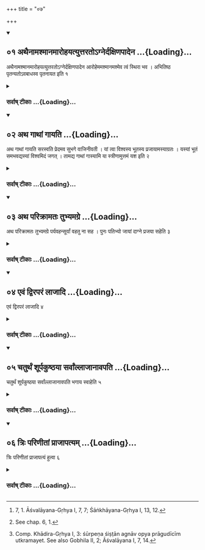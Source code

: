 +++
title = "०७"

+++
<div class="js_include" includetitle="true" newlevelforh1="2" unfilled url="/vedAH_yajuH/vAjasaneyam/sUtram/pAraskara-gRhyam/vishvAsa-prastutiH/1/07/01_athainAmashmAnamArohayatyuttarato-gnerdaxiNapAd.md">
<details open><summary><h2>०१ अथैनामश्मानमारोहयत्युत्तरतोऽग्नेर्दक्षिणपादेन ...{Loading}...</h2></summary>

अथैनामश्मानमारोहयत्युत्तरतोऽग्नेर्दक्षिणपादेन आरोहेममश्मानमश्मेव त्वं स्थिरा भव । अभितिष्ठ पृतन्यतोऽवबाधस्व पृतनायत इति १
</details>
</div>
<div class="js_include collapsed" newlevelforh1="3" title="सर्वाष् टीकाः" unfilled url="/vedAH_yajuH/vAjasaneyam/sUtram/pAraskara-gRhyam/sarvASh_TIkAH/1/07/01_athainAmashmAnamArohayatyuttarato-gnerdaxiNapAd.md">
<details><summary><h3>सर्वाष् टीकाः ...{Loading}...</h3></summary>
<details><summary>Oldenberg</summary>

1 [^1] . He then makes her tread on a stone, to the north of the fire, with her right foot, (repeating the verse,) 'Tread on this stone; like a stone be firm. Tread the foes down; turn away the enemies.'


[^1]:  7, 1. Āśvalāyana-Gṛhya I, 7, 7; Śāṅkhāyana-Gṛhya I, 13, 12.
</details>
</details>
</div>
<div class="js_include" includetitle="true" newlevelforh1="2" unfilled url="/vedAH_yajuH/vAjasaneyam/sUtram/pAraskara-gRhyam/vishvAsa-prastutiH/1/07/02_atha_gAthAM_gAyati.md">
<details open><summary><h2>०२ अथ गाथां गायति ...{Loading}...</h2></summary>

अथ गाथां गायति सरस्वति प्रेदमव सुभगे वाजिनीवती । यां त्वा विश्वस्य भूतस्य प्रजायामस्याग्रतः । यस्यां भूतं समभवद्यस्यां विश्वमिदं जगत् । तामद्य गाथां गास्यामि या स्त्रीणामुत्तमं यश इति २
</details>
</div>
<div class="js_include collapsed" newlevelforh1="3" title="सर्वाष् टीकाः" unfilled url="/vedAH_yajuH/vAjasaneyam/sUtram/pAraskara-gRhyam/sarvASh_TIkAH/1/07/02_atha_gAthAM_gAyati.md">
<details><summary><h3>सर्वाष् टीकाः ...{Loading}...</h3></summary>
<details><summary>Oldenberg</summary>

2. He then sings a song: 'Sarasvatī! Promote this (our undertaking), O gracious one, bountiful one, thou whom we sing first of all that is, in whom what is, has been born, in whom this whole world dwells - that song I will sing to-day which will be the highest glory of women.'
</details>
</details>
</div>
<div class="js_include" includetitle="true" newlevelforh1="2" unfilled url="/vedAH_yajuH/vAjasaneyam/sUtram/pAraskara-gRhyam/vishvAsa-prastutiH/1/07/03_atha_parikrAmataH_tubhyamagre.md">
<details open><summary><h2>०३ अथ परिक्रामतः तुभ्यमग्रे ...{Loading}...</h2></summary>

अथ परिक्रामतः तुभ्यमग्रे पर्यवहन्सूर्यां वहतु ना सह । पुनः पतिभ्यो जायां दाग्ने प्रजया सहेति ३
</details>
</div>
<div class="js_include collapsed" newlevelforh1="3" title="सर्वाष् टीकाः" unfilled url="/vedAH_yajuH/vAjasaneyam/sUtram/pAraskara-gRhyam/sarvASh_TIkAH/1/07/03_atha_parikrAmataH_tubhyamagre.md">
<details><summary><h3>सर्वाष् टीकाः ...{Loading}...</h3></summary>
<details><summary>Oldenberg</summary>

3. They then go round (the fire) with (the verse, which the bridegroom repeats,)

'To thee they have in the beginning carried round Sūryā (the Sun-bride) with the bridal procession. Mayst thou give back, Agni, to the husbands the wife together with offspring.'
</details>
</details>
</div>
<div class="js_include" includetitle="true" newlevelforh1="2" unfilled url="/vedAH_yajuH/vAjasaneyam/sUtram/pAraskara-gRhyam/vishvAsa-prastutiH/1/07/04_evaM_dviraparaM_lAjAdi.md">
<details open><summary><h2>०४ एवं द्विरपरं लाजादि ...{Loading}...</h2></summary>

एवं द्विरपरं लाजादि ४
</details>
</div>
<div class="js_include collapsed" newlevelforh1="3" title="सर्वाष् टीकाः" unfilled url="/vedAH_yajuH/vAjasaneyam/sUtram/pAraskara-gRhyam/sarvASh_TIkAH/1/07/04_evaM_dviraparaM_lAjAdi.md">
<details><summary><h3>सर्वाष् टीकाः ...{Loading}...</h3></summary>
<details><summary>Oldenberg</summary>

4 [^2] . Thus (the same rites are repeated) twice again, beginning from the fried grain.


[^2]:  See chap. 6, 1.
</details>
</details>
</div>
<div class="js_include" includetitle="true" newlevelforh1="2" unfilled url="/vedAH_yajuH/vAjasaneyam/sUtram/pAraskara-gRhyam/vishvAsa-prastutiH/1/07/05_chaturthaM_shUrpakuShThayA_sarvAMllAjAnAvapati.md">
<details open><summary><h2>०५ चतुर्थं शूर्पकुष्ठया सर्वांल्लाजानावपति ...{Loading}...</h2></summary>

चतुर्थं शूर्पकुष्ठया सर्वांल्लाजानावपति भगाय स्वाहेति ५
</details>
</div>
<div class="js_include collapsed" newlevelforh1="3" title="सर्वाष् टीकाः" unfilled url="/vedAH_yajuH/vAjasaneyam/sUtram/pAraskara-gRhyam/sarvASh_TIkAH/1/07/05_chaturthaM_shUrpakuShThayA_sarvAMllAjAnAvapati.md">
<details><summary><h3>सर्वाष् टीकाः ...{Loading}...</h3></summary>
<details><summary>Oldenberg</summary>

5 [^3] . The fourth time she pours the whole fried grain by the neb of a basket (into the fire) with (the words), 'To Bhaga svāhā!'


[^3]:  Comp. Khādira-Gṛhya I, 3: śūrpeṇa śiṣṭān agnāv opya prāgudīcīm utkramayet. See also Gobhila II, 2; Āśvalāyana I, 7, 14.
</details>
</details>
</div>
<div class="js_include" includetitle="true" newlevelforh1="2" unfilled url="/vedAH_yajuH/vAjasaneyam/sUtram/pAraskara-gRhyam/vishvAsa-prastutiH/1/07/06_triH_pariNItAM_prAjApatyam.md">
<details open><summary><h2>०६ त्रिः परिणीतां प्राजापत्यम् ...{Loading}...</h2></summary>

त्रिः परिणीतां प्राजापत्यं हुत्वा ६
</details>
</div>
<div class="js_include collapsed" newlevelforh1="3" title="सर्वाष् टीकाः" unfilled url="/vedAH_yajuH/vAjasaneyam/sUtram/pAraskara-gRhyam/sarvASh_TIkAH/1/07/06_triH_pariNItAM_prAjApatyam.md">
<details><summary><h3>सर्वाष् टीकाः ...{Loading}...</h3></summary>
<details><summary>Oldenberg</summary>

6. After he has led her round (the fire) three times, and has sacrificed the oblation to Prajāpati -
</details>
</details>
</div>